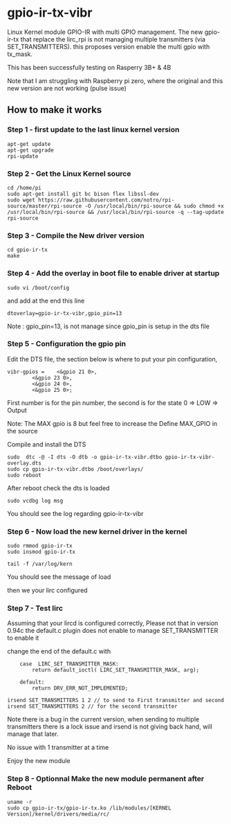 # gpio-ir-tx-vibr
Linux Kernel module GPIO-IR with multi GPIO management.
The new gpio-ir-tx that replace the lirc_rpi is not managing multiple transmitters (via SET_TRANSMITTERS). this proposes version enable the multi gpio with tx_mask.

This has been successfully testing on
Rasperry 3B+ & 4B

Note that I am struggling with Raspberry pi zero, where the original and this new version are not working (pulse issue)

## How to make it works

### Step 1 - first update to the last linux kernel version
```
apt-get update
apt-get upgrade
rpi-update
```

### Step 2 - Get the Linux  Kernel source
```
cd /home/pi
sudo apt-get install git bc bison flex libssl-dev
sudo wget https://raw.githubusercontent.com/notro/rpi-source/master/rpi-source -O /usr/local/bin/rpi-source && sudo chmod +x /usr/local/bin/rpi-source && /usr/local/bin/rpi-source -q --tag-update
rpi-source
```

### Step 3 - Compile the New driver version
```
cd gpio-ir-tx
make
```

### Step 4 - Add the overlay in boot file to enable driver at startup
```
sudo vi /boot/config
```
and add at the end this line
```
dtoverlay=gpio-ir-tx-vibr,gpio_pin=13
```
Note : gpio_pin=13, is not manage since gpio_pin is setup in the dts file 

### Step 5 - Configuration the gpio pin

Edit the DTS file, the section below is where to put your pin configuration,
```
vibr-gpios = 	<&gpio 21 0>,
		<&gpio 23 0>,
		<&gpio 24 0>,
		<&gpio 25 0>;
```              
First number is for the pin number, the second is for the state 0 => LOW => Output

Note: The MAX gpio is 8 but feel free to increase the Define MAX_GPIO in the source

Compile and install the DTS 
```
sudo  dtc -@ -I dts -O dtb -o gpio-ir-tx-vibr.dtbo gpio-ir-tx-vibr-overlay.dts
sudo cp gpio-ir-tx-vibr.dtbo /boot/overlays/
sudo reboot 
```

After reboot check the dts is loaded
```
sudo vcdbg log msg
```
You should see the log regarding gpio-ir-tx-vibr



### Step 6 - Now load the new kernel driver in the kernel 
```
sudo rmmod gpio-ir-tx
sudo insmod gpio-ir-tx

tail -f /var/log/kern
```
You should see the message of load


then we your lirc configured

### Step 7 - Test lirc

Assuming that your lircd is configured correctly, 
Please not that in version 0.94c the default.c plugin does not enable to manage SET_TRANSMITTER
to enable it 

change the end of the default.c
with 
```
	case  LIRC_SET_TRANSMITTER_MASK:
		return default_ioctl( LIRC_SET_TRANSMITTER_MASK, arg);

	default:
		return DRV_ERR_NOT_IMPLEMENTED;

```

 
```
irsend SET_TRANSMITTERS 1 2 // to send to First transmitter and second
irsend SET_TRANSMITTERS 2 // for the second transmitter
```
Note there is a bug in the current version, when sending to multiple transmitters there is a lock issue and irsend is not giving back hand, will manage that later.

No issue with 1 transmitter at a time

Enjoy the new module

### Step 8 - Optionnal Make the new module permanent after Reboot

```
uname -r
sudo cp gpio-ir-tx/gpio-ir-tx.ko /lib/modules/[KERNEL Version]/kernel/drivers/media/rc/
```



